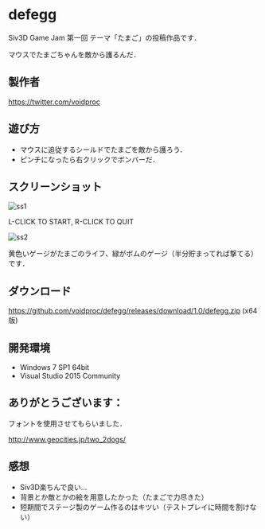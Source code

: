 # defegg

Siv3D Game Jam 第一回 テーマ「たまご」の投稿作品です．

マウスでたまごちゃんを敵から護るんだ．

## 製作者
<https://twitter.com/voidproc>

## 遊び方

* マウスに追従するシールドでたまごを敵から護ろう．
* ピンチになったら右クリックでボンバーだ．

## スクリーンショット
![ss1](https://github.com/voidproc/defegg/wiki/img/ss1.png)

L-CLICK TO START, R-CLICK TO QUIT

![ss2](https://github.com/voidproc/defegg/wiki/img/ss2.png)

黄色いゲージがたまごのライフ、緑がボムのゲージ（半分貯まってれば撃てる）です．

## ダウンロード
<https://github.com/voidproc/defegg/releases/download/1.0/defegg.zip> (x64版)

## 開発環境
* Windows 7 SP1 64bit
* Visual Studio 2015 Community

## ありがとうございます：
フォントを使用させてもらいました．

<http://www.geocities.jp/two_2dogs/>

## 感想
* Siv3D楽ちんで良い…
* 背景とか敵とかの絵を用意したかった（たまごで力尽きた）
* 短期間でステージ製のゲーム作るのはキツい（テストプレイに時間を割けない）
